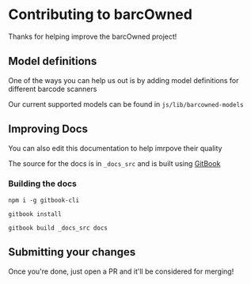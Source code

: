 # Contributing to barcOwned

Thanks for helping improve the barcOwned project!

## Model definitions

One of the ways you can help us out is by adding
model definitions for different barcode scanners

Our current supported models can be found in `js/lib/barcowned-models`

## Improving Docs

You can also edit this documentation to help imrpove their quality

The source for the docs is in `_docs_src` and is built using [GitBook](https://github.com/GitbookIO/gitbook)

### Building the docs

```
npm i -g gitbook-cli

gitbook install

gitbook build _docs_src docs
```

## Submitting your changes

Once you're done, just open a PR and it'll be considered for merging!
